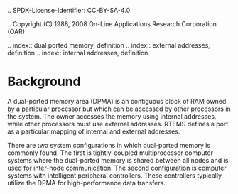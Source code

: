 .. SPDX-License-Identifier: CC-BY-SA-4.0

.. Copyright (C) 1988, 2008 On-Line Applications Research Corporation (OAR)

.. index:: dual ported memory, definition
.. index:: external addresses, definition
.. index:: internal addresses, definition

Background
==========

A dual-ported memory area (DPMA) is an contiguous block of RAM owned by a
particular processor but which can be accessed by other processors in the
system.  The owner accesses the memory using internal addresses, while other
processors must use external addresses.  RTEMS defines a port as a particular
mapping of internal and external addresses.

There are two system configurations in which dual-ported memory is commonly
found.  The first is tightly-coupled multiprocessor computer systems where the
dual-ported memory is shared between all nodes and is used for inter-node
communication.  The second configuration is computer systems with intelligent
peripheral controllers.  These controllers typically utilize the DPMA for
high-performance data transfers.
